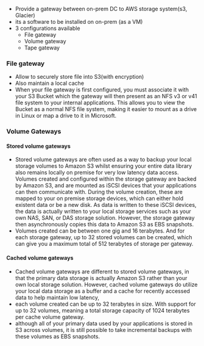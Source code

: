 * Provide a gateway between on-prem DC to AWS storage system(s3, Glacier)
* its a software to be installed on on-prem (as a VM)
* 3 configurations available
  * File gateway
  * Volume gateway
  * Tape gateway
    
### File gateway
* Allow to securely store file into S3(with encryption)
* Also maintain a local cache
* When your file gateway is first configured, you must associate it with your S3 Bucket which the gateway will then present as an NFS v3 or v41 file system to your internal applications. This allows you to view the Bucket as a normal NFS file system, making it easier to mount as a drive in Linux or map a drive to it in Microsoft.

### Volume Gateways

#### Stored volume gateways
* Stored volume gateways are often used as a way to backup your local storage volumes to Amazon S3 whilst ensuring your entire data library also remains locally on premise for very low latency data access. Volumes created and configured within the storage gateway are backed by Amazon S3, and are mounted as iSCSI devices that your applications can then communicate with. During the volume creation, these are mapped to your on premise storage devices, which can either hold existent data or be a new disk. As data is written to these iSCSI devices, the data is actually written to your local storage services such as your own NAS, SAN, or DAS storage solution. However, the storage gateway then asynchronously copies this data to Amazon S3 as EBS snapshots.
* Volumes created can be between one gig and 16 terabytes. And for each storage gateway, up to 32 stored volumes can be created, which can give you a maximum total of 512 terabytes of storage per gateway.
#### Cached volume gateways
*  Cached volume gateways are different to stored volume gateways, in that the primary data storage is actually Amazon S3 rather than your own local storage solution. However, cached volume gateways do utilize your local data storage as a buffer and a cache for recently accessed data to help maintain low latency,
* each volume created can be up to 32 terabytes in size. With support for up to 32 volumes, meaning a total storage capacity of 1024 terabytes per cache volume gateway.
* although all of your primary data used by your applications is stored in S3 across volumes, it is still possible to take incremental backups with these volumes as EBS snapshots. 



















